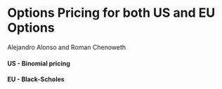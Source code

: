 # Options Pricing for both US and EU Options
Alejandro Alonso and Roman Chenoweth

#### US - Binomial pricing
#### EU - Black-Scholes
